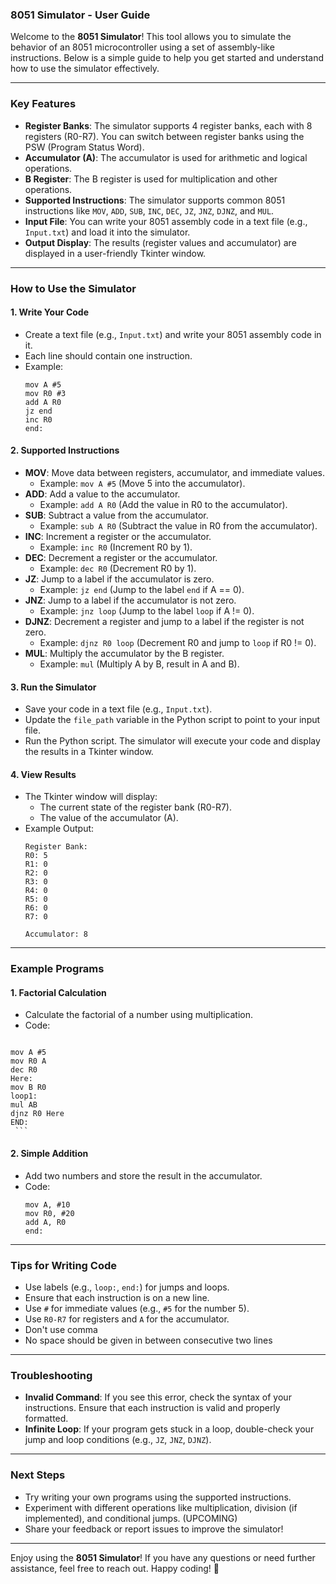 ### 8051 Simulator - User Guide

Welcome to the **8051 Simulator**! This tool allows you to simulate the behavior of an 8051 microcontroller using a set of assembly-like instructions. Below is a simple guide to help you get started and understand how to use the simulator effectively.

---

### **Key Features**
- **Register Banks**: The simulator supports 4 register banks, each with 8 registers (R0-R7). You can switch between register banks using the PSW (Program Status Word).
- **Accumulator (A)**: The accumulator is used for arithmetic and logical operations.
- **B Register**: The B register is used for multiplication and other operations.
- **Supported Instructions**: The simulator supports common 8051 instructions like `MOV`, `ADD`, `SUB`, `INC`, `DEC`, `JZ`, `JNZ`, `DJNZ`, and `MUL`.
- **Input File**: You can write your 8051 assembly code in a text file (e.g., `Input.txt`) and load it into the simulator.
- **Output Display**: The results (register values and accumulator) are displayed in a user-friendly Tkinter window.

---

### **How to Use the Simulator**

#### 1. **Write Your Code**
   - Create a text file (e.g., `Input.txt`) and write your 8051 assembly code in it.
   - Each line should contain one instruction.
   - Example:
     ```
     mov A #5
     mov R0 #3
     add A R0
     jz end
     inc R0
     end:
     ```

#### 2. **Supported Instructions**
   - **MOV**: Move data between registers, accumulator, and immediate values.
     - Example: `mov A #5` (Move 5 into the accumulator).
   - **ADD**: Add a value to the accumulator.
     - Example: `add A R0` (Add the value in R0 to the accumulator).
   - **SUB**: Subtract a value from the accumulator.
     - Example: `sub A R0` (Subtract the value in R0 from the accumulator).
   - **INC**: Increment a register or the accumulator.
     - Example: `inc R0` (Increment R0 by 1).
   - **DEC**: Decrement a register or the accumulator.
     - Example: `dec R0` (Decrement R0 by 1).
   - **JZ**: Jump to a label if the accumulator is zero.
     - Example: `jz end` (Jump to the label `end` if A == 0).
   - **JNZ**: Jump to a label if the accumulator is not zero.
     - Example: `jnz loop` (Jump to the label `loop` if A != 0).
   - **DJNZ**: Decrement a register and jump to a label if the register is not zero.
     - Example: `djnz R0 loop` (Decrement R0 and jump to `loop` if R0 != 0).
   - **MUL**: Multiply the accumulator by the B register.
     - Example: `mul` (Multiply A by B, result in A and B).

#### 3. **Run the Simulator**
   - Save your code in a text file (e.g., `Input.txt`).
   - Update the `file_path` variable in the Python script to point to your input file.
   - Run the Python script. The simulator will execute your code and display the results in a Tkinter window.

#### 4. **View Results**
   - The Tkinter window will display:
     - The current state of the register bank (R0-R7).
     - The value of the accumulator (A).
   - Example Output:
     ```
     Register Bank:
     R0: 5
     R1: 0
     R2: 0
     R3: 0
     R4: 0
     R5: 0
     R6: 0
     R7: 0

     Accumulator: 8
     ```

---

### **Example Programs**

#### 1. **Factorial Calculation**
   - Calculate the factorial of a number using multiplication.
   - Code:
     ```
    mov A #5
    mov R0 A
    dec R0
    Here:
    mov B R0
    loop1:
    mul AB
    djnz R0 Here
    END:
     ```

#### 2. **Simple Addition**
   - Add two numbers and store the result in the accumulator.
   - Code:
     ```
     mov A, #10
     mov R0, #20
     add A, R0
     end:
     ```

---

### **Tips for Writing Code**
- Use labels (e.g., `loop:`, `end:`) for jumps and loops.
- Ensure that each instruction is on a new line.
- Use `#` for immediate values (e.g., `#5` for the number 5).
- Use `R0-R7` for registers and `A` for the accumulator.
- Don't use comma
- No space should be given in between consecutive two lines

---

### **Troubleshooting**
- **Invalid Command**: If you see this error, check the syntax of your instructions. Ensure that each instruction is valid and properly formatted.
- **Infinite Loop**: If your program gets stuck in a loop, double-check your jump and loop conditions (e.g., `JZ`, `JNZ`, `DJNZ`).

---

### **Next Steps**
- Try writing your own programs using the supported instructions.
- Experiment with different operations like multiplication, division (if implemented), and conditional jumps. (UPCOMING)
- Share your feedback or report issues to improve the simulator!

---

Enjoy using the **8051 Simulator**! If you have any questions or need further assistance, feel free to reach out. Happy coding! 🚀
